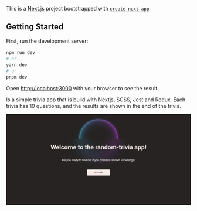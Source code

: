 This is a [Next.js](https://nextjs.org/) project bootstrapped with [`create-next-app`](https://github.com/vercel/next.js/tree/canary/packages/create-next-app).

## Getting Started

First, run the development server:

```bash
npm run dev
# or
yarn dev
# or
pnpm dev
```

Open [http://localhost:3000](http://localhost:3000) with your browser to see the result.

Is a simple trivia app that is build with Nextjs, SCSS, Jest and Redux. Each trivia has 10 questions, and the results are shown in the end of the trivia.

![Home of trivia app](image.png)
